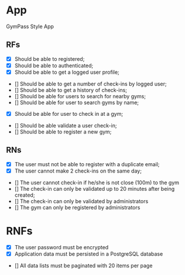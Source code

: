 # App

GymPass Style App

## RFs

- [x] Should be able to registered;
- [x] Should be able to authenticated;
- [x] Should be able to get a logged user profile;
- [] Should be able to get a number of check-ins by logged user;
- [] Should be able to get a history of check-ins;
- [] Should be able for users to search for nearby gyms;
- [] Should be able for user to search gyms by name;
- [x] Should be able for user to check in at a gym;
- [] Should be able validate a user check-in;
- [] Should be able to register a new gym;

## RNs

- [x] The user must not be able to register with a duplicate email;
- [x] The user cannot make 2 check-ins on the same day;
- [] The user cannot check-in if he/she is not close (100m) to the gym
- [] The check-in can only be validated up to 20 minutes after being created;
- [] The check-in can only be validated by administrators
- [] The gym can only be registered by administrators

# RNFs

- [x] The user password must be encrypted
- [x] Application data must be persisted in a PostgreSQL database
- [] All data lists must be paginated with 20 items per page
